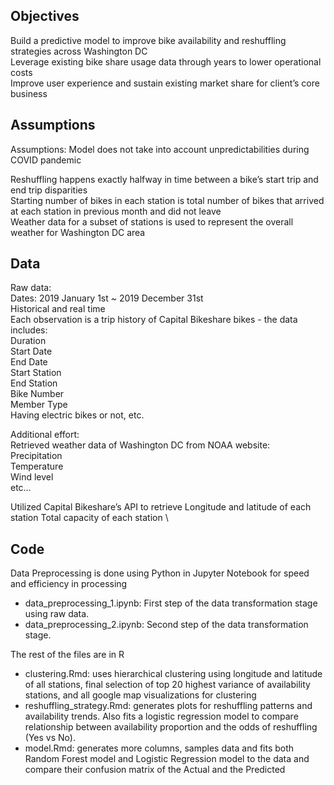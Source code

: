 ## Objectives
Build a predictive model to improve bike availability and reshuffling strategies across Washington DC \
Leverage existing bike share usage data through years to lower operational costs \
Improve user experience and sustain existing market share for client’s core business

## Assumptions
Assumptions:
Model does not take into account unpredictabilities during COVID pandemic

Reshuffling happens exactly halfway in time between a bike’s start trip and end trip disparities \
Starting number of bikes in each station is total number of bikes that arrived at each station in previous month and did not leave \
Weather data for a subset of stations is used to represent the overall weather for Washington DC area

## Data
Raw data: \
Dates: 2019 January 1st  ~ 2019 December 31st\
Historical and real time \
Each observation is a trip history of Capital Bikeshare bikes - the data includes: \
Duration \
Start Date \
End Date \
Start Station \
End Station \
Bike Number \
Member Type \
Having electric bikes or not, etc.


Additional effort: \
Retrieved weather data of Washington DC from NOAA website: \
Precipitation \
Temperature \
Wind level \
etc…

Utilized Capital Bikeshare’s API to retrieve
Longitude and latitude of each station
Total capacity of each station \




## Code

Data Preprocessing is done using Python in Jupyter Notebook for speed and efficiency in processing
- data_preprocessing_1.ipynb: First step of the data transformation stage using raw data.
- data_preprocessing_2.ipynb: Second step of the data transformation stage. 

The rest of the files are in R

- clustering.Rmd: uses hierarchical clustering using longitude and latitude of all stations, final selection of top 20 highest variance of availability stations, and all google map visualizations for clustering
- reshuffling_strategy.Rmd: generates plots for reshuffling patterns and availability trends. Also fits a logistic regression model to compare relationship between availability proportion and the odds of reshuffling (Yes vs No).
- model.Rmd: generates more columns, samples data and fits both Random Forest model and Logistic Regression model to the data and compare their confusion matrix of the Actual and the Predicted



